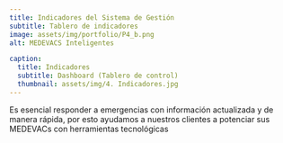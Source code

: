 ```yaml
---
title: Indicadores del Sistema de Gestión
subtitle: Tablero de indicadores
image: assets/img/portfolio/P4_b.png
alt: MEDEVACS Inteligentes 

caption:
  title: Indicadores 
  subtitle: Dashboard (Tablero de control)
  thumbnail: assets/img/4. Indicadores.jpg
---
```

Es esencial responder a emergencias con información actualizada y de manera rápida, por esto ayudamos a nuestros clientes a potenciar sus MEDEVACs con herramientas tecnológicas
